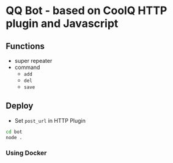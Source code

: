 # QQ Bot - based on CoolQ HTTP plugin and Javascript

## Functions

- super repeater
- command
  - `add`
  - `del`
  - `save`

## Deploy

- Set `post_url` in HTTP Plugin

```bash
cd bot
node .
```

### Using Docker